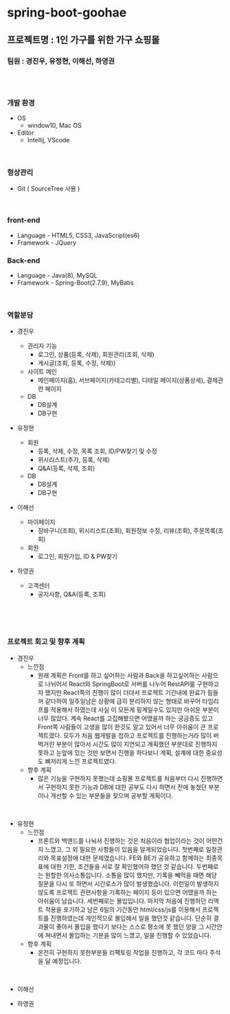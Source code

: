 # spring-boot-goohae

## 프로젝트명 : 1인 가구를 위한 가구 쇼핑몰
### 팀원 : 경진우, 유정현, 이해선, 하영권

<br/>
<br/>

### 개발 환경
* OS
  * window10, Mac OS
* Editor
  * Intellij, VScode

<br/>
  
### 형상관리
  * Git ( SourceTree 사용 )
  
<br/>

### front-end
  * Language - HTML5, CSS3, JavaScript(es6)
  * Framework - JQuery

### Back-end
  * Language - Java(8), MySQL
  * Framework - Spring-Boot(2.7.9), MyBatis

<br/>

### 역할분담

* 경진우
  * 관리자 기능
    * 로그인, 상품(등록, 삭제), 회원관리(조회, 삭제)
    * 게시글(조회, 등록, 수정, 삭제))
  * 사이트 메인
    * 메인페이지(홈), 서브페이지(카테고리별), 디테일 페이지(상품상세), 결제관련 페이지
  * DB
    * DB설계
    * DB구현

* 유정현
  * 회원
    * 등록, 삭제, 수정, 목록 조회, ID/PW찾기 및 수정
    * 위시리스트(추가, 등록, 삭제)
    * Q&A(등록, 삭제, 조회)
  * DB
    * DB설계
    * DB구현

* 이해선
  * 마이페이지
    * 장바구니(조회), 위시리스트(조회), 회원정보 수정, 리뷰(조회), 주문목록(조회)
  * 회원
    * 로그인, 회원가입, ID & PW찾기

* 하영권
  * 고객센터
    * 공지사항, Q&A(등록, 조회)
    
    
<br/>
<br/>
<br/>


### 프로젝트 회고 및 향후 계획

* 경진우
  * 느낀점
    * 원래 계획은 Front를 하고 싶어하는 사람과 Back을 하고싶어하는 사람으로 나뉘어서 React와 SpringBoot로 서버를 나누어 RestAPI를 구현하고자 했지만 React쪽의 진행이 
    많이 더뎌서 프로젝트 기간내에 완료가 힘들꺼 같다하여 일주일남은 상황에 급히 분리하지 않는 형태로 바꾸어 타임리프를 적용해서 하였는데 사실 이 모든게 핑계일수도 있지만
    아쉬운 부분이 너무 많았다. 계속 React를 고집해봤으면 어땠을까 하는 궁금증도 있고 Front쪽 사람들이 고생을 많이 한것도 알고 있어서 너무 아쉬움이 큰 프로젝트였다.
    모두가 처음 웹개발을 접하고 프로젝트를 진행하는거라 많이 버벅거린 부분이 많아서 시간도 많이 지연되고 계획했던 부분대로 진행하지 못하고 눈앞에 있는 것만 보면서
    진행을 하다보니 계획, 설계에 대한 중요성도 뼈저리게 느낀 프로젝트였다.
  * 향후 계획
    * 많은 기능을 구현하지 못했는데 쇼핑몰 프로젝트를 처음부터 다시 진행하면서 구현하지 못한 기능과 DB에 대한 공부도 다시 하면서 전에 놓쳤던 부분이나 개선할 수 있는 부분들을
    찾으며 공부할 계획이다.
<br/>

* 유정현
  * 느낀점
    * 프론트와 백엔드를 나눠서 진행하는 것은 처음이라 협업이라는 것이 어떤건지 느꼈고, 그 외 필요한 사항들이 있음을 알게되었습니다. 첫번째로 일정관리와 목표설정에 대한 문제였습니다.
    FE와 BE가 공유하고 함께하는 최종목표에 대한 기한, 조건들을 서로 잘 확인했어햐 했던 것 같습니다. 두번째로는 원할한 의사소통입니다. 소통을 많이 했지만, 기록을 빼먹을 때면 해당
    질문을 다시 또 하면서 시간로스가 많이 발생했습니다. 이런일이 발생하지 않도록 프로젝트 관련사항을 기록하는 페이지 등이 있으면 어땠을까 하는 아쉬움이 남습니다. 
    세번째로는 몰입입니다. 마지막 처음에 진행하던 리액트 적용을 포기하고 남은 6일의 기간동안 html/css/js를 이용해서 프로젝트를 진행하였는데 개인적으로 몰입해서 
    일을 했던것 같습니다. 단순히 결과물이 좋아서 몰입을 했다기 보다는 스스로 평소에 못 했던 양을 그 시간안에 쳐내면서 몰입하는 기분을 많이 느꼈고, 일을 진행할 수 있었습니다.  
  * 향후 계획
    * 온전히 구현하지 못한부분들 리팩토링 작업을 진행하고, 각 코드 마다 주석을 달 예정입니다.
<br/>

* 이해선

* 하영권
